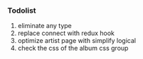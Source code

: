 ### Todolist
1. eliminate any type
2. replace connect with redux hook
3. optimize artist page with simplify logical
4. check the css of the album css group
